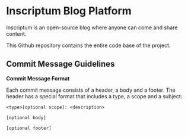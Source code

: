 # Inscriptum Blog Platform

Inscriptum is an open-source blog where anyone can come and share content.

This Github repository contains the entire code base of the project.

## Commit Message Guidelines 

**Commit Message Format**

Each commit message consists of a header, a body and a footer. The header has a special format that includes a type, a scope and a subject:

```
<type>[optional scope]: <description>

[optional body]

[optional footer]

```